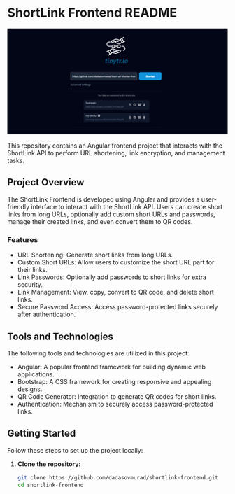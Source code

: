 # ShortLink Frontend README
![Project Screenshot](https://github.com/dadasovmurad/tinyrt-url-shorten-frontend/blob/master/src/assets/screenshots/home-screen.png)

This repository contains an Angular frontend project that interacts with the ShortLink API to perform URL shortening, link encryption, and management tasks.

## Project Overview

The ShortLink Frontend is developed using Angular and provides a user-friendly interface to interact with the ShortLink API. Users can create short links from long URLs, optionally add custom short URLs and passwords, manage their created links, and even convert them to QR codes.

### Features

- URL Shortening: Generate short links from long URLs.
- Custom Short URLs: Allow users to customize the short URL part for their links.
- Link Passwords: Optionally add passwords to short links for extra security.
- Link Management: View, copy, convert to QR code, and delete short links.
- Secure Password Access: Access password-protected links securely after authentication.

## Tools and Technologies

The following tools and technologies are utilized in this project:

- Angular: A popular frontend framework for building dynamic web applications.
- Bootstrap: A CSS framework for creating responsive and appealing designs.
- QR Code Generator: Integration to generate QR codes for short links.
- Authentication: Mechanism to securely access password-protected links.

## Getting Started

Follow these steps to set up the project locally:

1. **Clone the repository:**

   ```bash
   git clone https://github.com/dadasovmurad/shortlink-frontend.git
   cd shortlink-frontend
